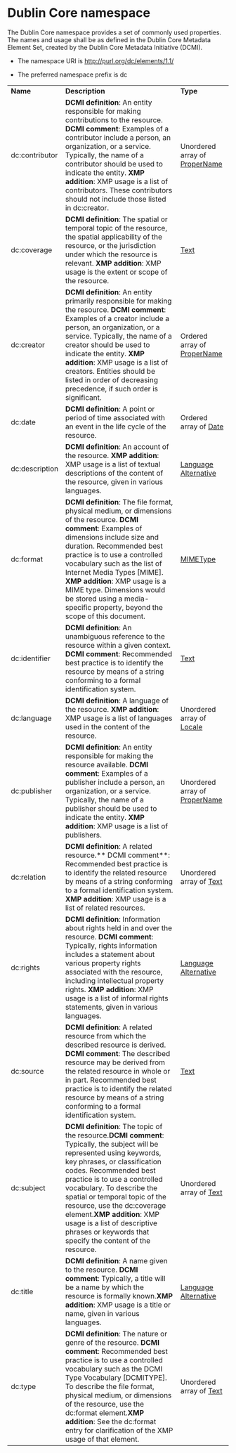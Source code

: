 # Dublin Core namespace

The Dublin Core namespace provides a set of commonly used properties. The names and usage shall be as defined in the Dublin Core Metadata Element Set, created by the Dublin Core Metadata Initiative (DCMI).

- The namespace URI is http://purl.org/dc/elements/1.1/

- The preferred namespace prefix is dc

|    |           |    |
|----|-----------|----|
|**Name**|**Description**|**Type**|
|dc:contributor|**DCMI definition**: An entity responsible for making contributions to the resource. **DCMI comment**: Examples of a contributor include a person, an organization, or a service. Typically, the name of a contributor should be used to indicate the entity. **XMP addition**: XMP usage is a list of contributors. These contributors should not include those listed in dc:creator.  |Unordered array of [ProperName](./XMPDataTypes/CoreProperties.md#propername)|
|dc:coverage|**DCMI definition**: The spatial or temporal topic of the resource, the spatial applicability of the resource, or the jurisdiction under which the resource is relevant. **XMP addition**: XMP usage is the extent or scope of the resource.  |[Text](./XMPDataTypes/CoreProperties.md#text)|
|dc:creator|**DCMI definition**: An entity primarily responsible for making the resource. **DCMI comment**: Examples of a creator include a person, an organization, or a service. Typically, the name of a creator should be used to indicate the entity. **XMP addition**: XMP usage is a list of creators. Entities should be listed in order of decreasing precedence, if such order is significant.  |Ordered array of [ProperName](./XMPDataTypes/CoreProperties.md#propername)|
|dc:date|**DCMI definition**: A point or period of time associated with an event in the life cycle of the resource.  |Ordered array of [Date](./XMPDataTypes/CoreProperties.md#date)|
|dc:description|**DCMI definition**: An account of the resource. **XMP addition**: XMP usage is a list of textual descriptions of the content of the resource, given in various languages.  |[Language Alternative](./XMPDataTypes/CoreProperties.md#language-alternative)|
|dc:format|**DCMI definition**: The file format, physical medium, or dimensions of the resource. **DCMI comment**: Examples of dimensions include size and duration. Recommended best practice is to use a controlled vocabulary such as the list of Internet Media Types [MIME]. **XMP addition**: XMP usage is a MIME type. Dimensions would be stored using a media-specific property, beyond the scope of this document.  |[MIMEType](./XMPDataTypes/CoreProperties.md#mimetype)|
|dc:identifier|**DCMI definition**: An unambiguous reference to the resource within a given context. **DCMI comment**: Recommended best practice is to identify the resource by means of a string conforming to a formal identification system.  |[Text](./XMPDataTypes/CoreProperties.md#text)|
|dc:language|**DCMI definition**: A language of the resource. **XMP addition**: XMP usage is a list of languages used in the content of the resource.  |Unordered array of [Locale](./XMPDataTypes/CoreProperties.md#locale)|
|dc:publisher|**DCMI definition**: An entity responsible for making the resource available. **DCMI comment**: Examples of a publisher include a person, an organization, or a service. Typically, the name of a publisher should be used to indicate the entity. **XMP addition**: XMP usage is a list of publishers.  |Unordered array of [ProperName](./XMPDataTypes/CoreProperties.md#propername)|
|dc:relation|**DCMI definition**: A related resource.** DCMI comment**: Recommended best practice is to identify the related resource by means of a string conforming to a formal identification system. **XMP addition**: XMP usage is a list of related resources.  |Unordered array of [Text](./XMPDataTypes/CoreProperties.md#text)|
|dc:rights|**DCMI definition**: Information about rights held in and over the resource. **DCMI comment**: Typically, rights information includes a statement about various property rights associated with the resource, including intellectual property rights. **XMP addition**: XMP usage is a list of informal rights statements, given in various languages.  |[Language Alternative](./XMPDataTypes/CoreProperties.md#language-alternative)|
|dc:source|**DCMI definition**: A related resource from which the described resource is derived. **DCMI comment**: The described resource may be derived from the related resource in whole or in part. Recommended best practice is to identify the related resource by means of a string conforming to a formal identification system.  |[Text](./XMPDataTypes/CoreProperties.md#text)|
|dc:subject|**DCMI definition**: The topic of the resource.**DCMI comment**: Typically, the subject will be represented using keywords, key phrases, or classification codes. Recommended best practice is to use a controlled vocabulary. To describe the spatial or temporal topic of the resource, use the dc:coverage element.**XMP addition**: XMP usage is a list of descriptive phrases or keywords that specify the content of the resource.  |Unordered array of [Text](./XMPDataTypes/CoreProperties.md#text)|
|dc:title|**DCMI definition**: A name given to the resource. **DCMI comment**: Typically, a title will be a name by which the resource is formally known.**XMP addition**: XMP usage is a title or name, given in various languages.  |[Language Alternative](./XMPDataTypes/CoreProperties.md#language-alternative)|
|dc:type|**DCMI definition**: The nature or genre of the resource. **DCMI comment**: Recommended best practice is to use a controlled vocabulary such as the DCMI Type Vocabulary [DCMITYPE]. To describe the file format, physical medium, or dimensions of the resource, use the dc:format element.**XMP addition**: See the dc:format entry for clarification of the XMP usage of that element.  |Unordered array of [Text](./XMPDataTypes/CoreProperties.md#text)|
